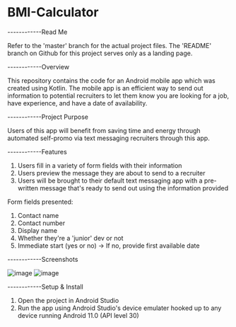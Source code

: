 # BMI-Calculator
------------Read Me

Refer to the 'master' branch for the actual project files. The 'README' branch on Github for this project serves only as a landing page.

------------Overview

This repository contains the code for an Android mobile app which was created using Kotlin. The mobile app is an efficient way to send out information to potential recruiters to let them know you are looking for a job, have experience, and have a date of availability.

------------Project Purpose

Users of this app will benefit from saving time and energy through automated self-promo via text messaging recruiters through this app.

------------Features

1. Users fill in a variety of form fields with their information
2. Users preview the message they are about to send to a recruiter
3. Users will be brought to their default text messaging app with a pre-written message that's ready to send out using the information provided 

Form fields presented:
1. Contact name
2. Contact number
3. Display name
4. Whether they're a 'junior' dev or not
5. Immediate start (yes or no) -> If no, provide first available date

------------Screenshots

![image](https://user-images.githubusercontent.com/108777490/177689912-df2f1472-78e6-464f-a3bc-902bfd58e0eb.png)
![image](https://user-images.githubusercontent.com/108777490/177689962-7c1fd6e1-7f81-4503-95dc-1e25c055f4cc.png)

------------Setup & Install
1. Open the project in Android Studio
2. Run the app using Android Studio's device emulater hooked up to any device running Android 11.0 (API level 30)
